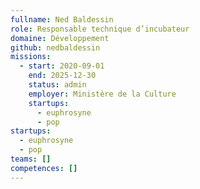 ```yaml
---
fullname: Ned Baldessin
role: Responsable technique d’incubateur
domaine: Développement
github: nedbaldessin
missions:
  - start: 2020-09-01
    end: 2025-12-30
    status: admin
    employer: Ministère de la Culture
    startups:
      - euphrosyne
      - pop
startups:
  - euphrosyne
  - pop
teams: []
competences: []
---
```

